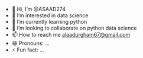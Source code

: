 - 👋 Hi, I’m @ASAAD274
- 👀 I’m interested in data science
- 🌱 I’m currently learning python
- 💞️ I’m looking to collaborate on python data science
- 📫 How to reach me alaadurgham67@gmail.com
- 😄 Pronouns: ...
- ⚡ Fun fact: ...

<!---
ASAAD274/ASAAD274 is a ✨ special ✨ repository because its `README.md` (this file) appears on your GitHub profile.
You can click the Preview link to take a look at your changes.
--->

